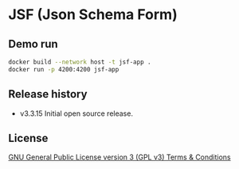# JSF (Json Schema Form)

## Demo run
```bash
docker build --network host -t jsf-app .
docker run -p 4200:4200 jsf-app
```

## Release history
- v3.3.15 Initial open source release.

## License
[GNU General Public License version 3 (GPL v3) Terms & Conditions](https://www.gnu.org/licenses/gpl-3.0.html)
